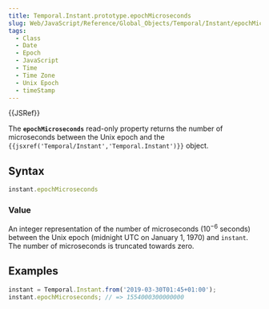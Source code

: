 ```yaml
---
title: Temporal.Instant.prototype.epochMicroseconds
slug: Web/JavaScript/Reference/Global_Objects/Temporal/Instant/epochMicroseconds
tags:
  - Class
  - Date
  - Epoch
  - JavaScript
  - Time
  - Time Zone
  - Unix Epoch
  - timeStamp
---
```

{{JSRef}}

<p class="summary"><span class="seoSummary">The <strong><code>epochMicroseconds</code></strong> read-only property returns the number of microseconds between the Unix epoch and the <code>{{jsxref('Temporal/Instant','Temporal.Instant')}}</code> object.</span></p>

## Syntax

```js
instant.epochMicroseconds
```

### Value

An integer representation of the number of microseconds (10<sup>−6</sup>
seconds) between the Unix epoch (midnight UTC on January 1, 1970) and `instant`.
The number of microseconds is truncated towards zero.

## Examples

```js
instant = Temporal.Instant.from('2019-03-30T01:45+01:00');
instant.epochMicroseconds; // => 1554000300000000
```
